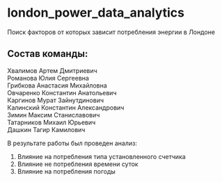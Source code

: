# london_power_data_analytics
Поиск факторов от которых зависит потребления энергии в Лондоне

## Состав команды:
Хвалимов Артем Дмитриевич<br>
Романова Юлия Сергеевна<br>
Грибкова Анастасия Михайловна<br>
Овчаренко Константин Анатольевич<br>
Каргинов Мурат Зайнутдинович<br>
Калинский Константин Александрович<br>
Зимин Максим Станиславович<br>
Татарников Михаил Юрьевич<br>
Дашкин Тагир Камилович<br>

В результате работы был проведен анализ:
1. Влияние на потребления типа установленного счетчика
2. Влияние не потребления времени суток
3. Влияние на потребления погоды
